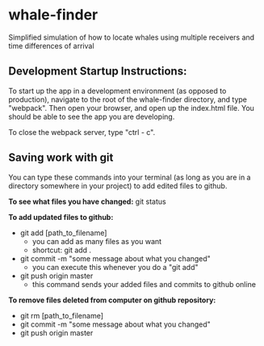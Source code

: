 # whale-finder
Simplified simulation of how to locate whales using multiple receivers and time differences of arrival 

## Development Startup Instructions:
To start up the app in a development environment (as opposed to production), navigate to the root of the whale-finder directory, and type "webpack". Then open your browser, and open up the index.html file. You should be able to see the app you are developing. 

To close the webpack server, type "ctrl - c".


## Saving work with git

You can type these commands into your terminal (as long as you are in a directory somewhere in your project) to add edited files to github.

**To see what files you have changed:** git status

**To add updated files to github:**
- git add [path_to_filename]
    - you can add as many files as you want
    - shortcut: git add .
- git commit -m "some message about what you changed"
    - you can execute this whenever you do a "git add"
- git push origin master
    - this command sends your added files and commits to github online


**To remove files deleted from computer on github repository:**
- git rm [path_to_filename]
- git commit -m "some message about what you changed"
- git push origin master



